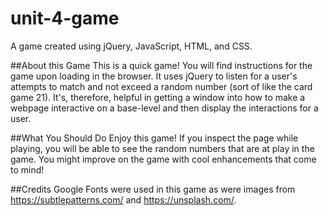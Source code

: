 # unit-4-game
A game created using jQuery, JavaScript, HTML, and CSS.

##About this Game
This is a quick game! You will find instructions for the game upon loading in the browser. It uses jQuery to listen for a user's attempts to match and not exceed a random number (sort of like the card game 21). It's, therefore, helpful in getting a window into how to make a webpage interactive on a base-level and then display the interactions for a user. 

##What You Should Do
Enjoy this game! If you inspect the page while playing, you will be able to see the random numbers that are at play in the game. You might improve on the game with cool enhancements that come to mind! 

##Credits
Google Fonts were used in this game as were images from https://subtlepatterns.com/ and https://unsplash.com/.
